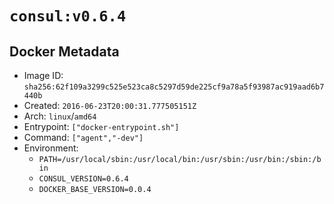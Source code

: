 # `consul:v0.6.4`

## Docker Metadata

- Image ID: `sha256:62f109a3299c525e523ca8c5297d59de225cf9a78a5f93987ac919aad6b7440b`
- Created: `2016-06-23T20:00:31.777505151Z`
- Arch: `linux`/`amd64`
- Entrypoint: `["docker-entrypoint.sh"]`
- Command: `["agent","-dev"]`
- Environment:
  - `PATH=/usr/local/sbin:/usr/local/bin:/usr/sbin:/usr/bin:/sbin:/bin`
  - `CONSUL_VERSION=0.6.4`
  - `DOCKER_BASE_VERSION=0.0.4`
